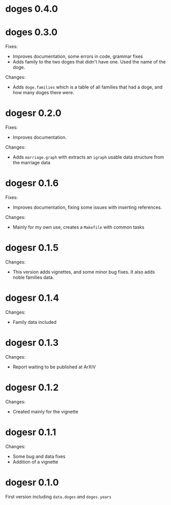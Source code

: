 # doges 0.4.0

# doges 0.3.0

Fixes:
* Improves documentation, some errors in code, grammar fixes
* Adds family to the two doges that didn't have one. Used the name of the doge.

Changes:
* Adds `doge.families` which is a table of all families that had a doge, and how many doges there were.

# dogesr 0.2.0

Fixes:
* Improves documentation.

Changes:
* Adds `marriage.graph` with extracts an `igraph` usable data structure from the marriage data

# dogesr 0.1.6

Fixes:
* Improves documentation, fixing some issues with inserting references.

Changes:
* Mainly for my own use, creates a `Makefile` with common tasks

# dogesr 0.1.5

Changes:

* This version adds vignettes, and some minor bug fixes. It also adds noble families data.

# dogesr 0.1.4

Changes:

* Family data included

# dogesr 0.1.3

Changes:

* Report waiting to be published at ArXiV

# dogesr 0.1.2

Changes:

* Created mainly for the vignette

# dogesr 0.1.1

Changes:

* Some bug and data fixes
* Addition of a vignette

# dogesr 0.1.0

First version including `data.doges` and `doges.years`


